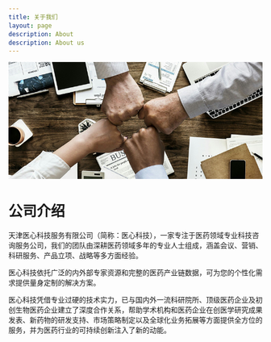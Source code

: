 ```yaml
---
title: 关于我们
layout: page
description: About
description: About us
---
```


![About us](/images/illustrations/About.png)

# 公司介绍


天津医心科技服务有限公司（简称：医心科技），一家专注于医药领域专业科技咨询服务公司，我们的团队由深耕医药领域多年的专业人士组成，涵盖会议、营销、科研服务、产品立项、战略等多方面经验。

医心科技依托广泛的内外部专家资源和完整的医药产业链数据，可为您的个性化需求提供量身定制的解决方案。

医心科技凭借专业过硬的技术实力，已与国内外一流科研院所、顶级医药企业及初创生物医药企业建立了深度合作关系，帮助学术机构和医药企业在创医学研究成果发表、新药物的研发支持、市场策略制定以及全球化业务拓展等方面提供全方位的服务，并为医药行业的可持续创新注入了新的动能。